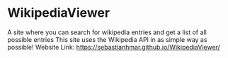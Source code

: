 # WikipediaViewer
A site where you can search for wikipedia entries and get a list of all possible entries
This site uses the Wikipedia API in as simple way as possible!
Website Link: https://sebastianhmar.github.io/WikipediaViewer/
